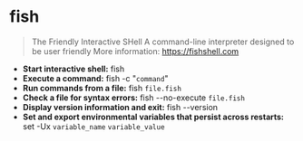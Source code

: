 # fish
> The Friendly Interactive SHell
> A command-line interpreter designed to be user friendly
> More information: <https://fishshell.com>
- **Start interactive shell:**
fish
- **Execute a command:**
fish -c "`command`"
- **Run commands from a file:**
fish `file.fish`
- **Check a file for syntax errors:**
fish --no-execute `file.fish`
- **Display version information and exit:**
fish --version
- **Set and export environmental variables that persist across restarts:**
set -Ux `variable_name` `variable_value`
